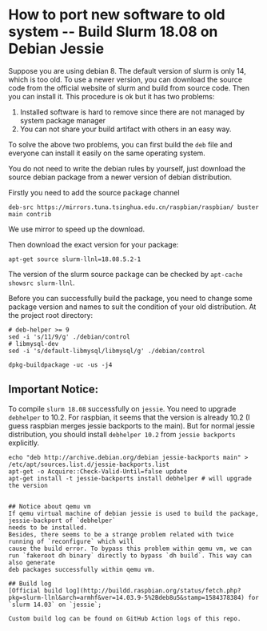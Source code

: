 # How to port new software to old system -- Build Slurm 18.08 on Debian Jessie

Suppose you are using debian 8. The default version of slurm is only 14, which is too old. To use a newer version, you can download the source code from 
the official website of slurm and build from source code. Then you can install it. This procedure is ok but it has two problems:

1. Installed software is hard to remove since there are not managed by system package manager
1. You can not share your build artifact with others in an easy way.

To solve the above two problems, you can first build the `deb` file and everyone can install it easily on the same operating system.

You do not need to write the debian rules by yourself, just download the source debian package from a newer version of debian distribution.

Firstly you need to add the source package channel

```
deb-src https://mirrors.tuna.tsinghua.edu.cn/raspbian/raspbian/ buster main contrib
```
We use mirror to speed up the download.

Then download the exact version for your package:
```shell
apt-get source slurm-llnl=18.08.5.2-1
```

The version of the slurm source package can be checked by `apt-cache showsrc slurm-llnl`.

Before you can successfully build the package, you need to change some package version and names to suit the condition of your old distribution. At the project root directory:
```
# deb-helper >= 9
sed -i 's/11/9/g' ./debian/control
# libmysql-dev
sed -i 's/default-libmysql/libmysql/g' ./debian/control
```

```shell
dpkg-buildpackage -uc -us -j4
```

## Important Notice:
   To compile `slurm 18.08` successfully on `jessie`. You need to upgrade `debhelper` to 10.2. For raspbian, it seems that the version is already 10.2 (I guess raspbian merges jessie backports to the main).
   But for normal jessie distribution, you should install `debhelper 10.2` from `jessie backports` explicitly.
```shell
echo "deb http://archive.debian.org/debian jessie-backports main" > /etc/apt/sources.list.d/jessie-backports.list
apt-get -o Acquire::Check-Valid-Until=false update
apt-get install -t jessie-backports install debhelper # will upgrade the version
```
```

## Notice about qemu vm
If qemu virtual machine of debian jessie is used to build the package, jessie-backport of `debhelper`
needs to be installed.
Besides, there seems to be a strange problem related with twice running of `reconfigure` which will
cause the build error. To bypass this problem within qemu vm, we can
run `fakeroot dh binary` directly to bypass `dh build`. This way can also generate
deb packages successfully within qemu vm.

## Build log
[Official build log](http://buildd.raspbian.org/status/fetch.php?pkg=slurm-llnl&arch=armhf&ver=14.03.9-5%2Bdeb8u5&stamp=1584378384) for `slurm 14.03` on `jessie`;

Custom build log can be found on GitHub Action logs of this repo.
